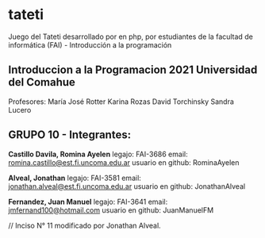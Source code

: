 # tateti
Juego del Tateti desarrollado por en php, por estudiantes de la facultad de informática (FAI) - Introducción a la programación 

## Introduccion a la Programacion 2021 Universidad del Comahue
Profesores:
María José Rotter 
Karina Rozas
David Torchinsky
Sandra Lucero

## GRUPO 10 - Integrantes:

**Castillo Davila, Romina Ayelen**
legajo: FAI-3686 email: romina.castillo@est.fi.uncoma.edu.ar usuario en github: RominaAyelen

**Alveal, Jonathan**
legajo: FAI-3581 email: jonathan.alveal@est.fi.uncoma.edu.ar usuario en github: JonathanAlveal

**Fernandez, Juan Manuel**
legajo: FAI-3641 email: jmfernand100@hotmail.com usuario en github: JuanManuelFM


// Inciso N° 11 modificado por Jonathan Alveal.
